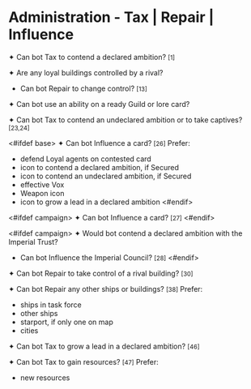 # Administration - Tax | Repair | Influence

✦ Can bot Tax to contend a declared ambition? <span style="font-size: 12px;">[1]</span>

✦ Are any loyal buildings controlled by a rival?

- Can bot Repair to change control? <span style="font-size: 12px;">[13]</span>

✦ Can bot use an ability on a ready Guild or lore card?

✦ Can bot Tax to contend an undeclared ambition or to take captives? <span style="font-size: 12px;">[23,24]</span>

<#ifdef base>
✦ Can bot Influence a card? <span style="font-size: 12px;">[26]</span> Prefer:

- defend Loyal agents on contested card
- icon to contend a declared ambition, if Secured
- icon to contend an undeclared ambition, if Secured
- effective Vox
- Weapon icon
- icon to grow a lead in a declared ambition
<#endif>

<#ifdef campaign>
✦ Can bot Influence a card? <span style="font-size: 12px;">[27]</span>
<#endif>

<#ifdef campaign>
✦ Would bot contend a declared ambition with the Imperial Trust?

- Can bot Influence the Imperial Council? <span style="font-size: 12px;">[28]</span>
<#endif>

✦ Can bot Repair to take control of a rival building? <span style="font-size: 12px;">[30]</span>

✦ Can bot Repair any other ships or buildings? <span style="font-size: 12px;">[38]</span> Prefer:

- ships in task force
- other ships
- starport, if only one on map
- cities

✦ Can bot Tax to grow a lead in a declared ambition? <span style="font-size: 12px;">[46]</span>

✦ Can bot Tax to gain resources? <span style="font-size: 12px;">[47]</span> Prefer:

- new resources

<div class="pagebreak"> </div>
